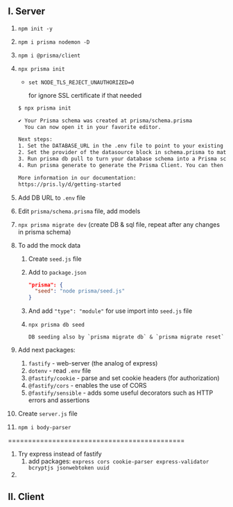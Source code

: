 ## I. Server
   1. `npm init -y`
   2. `npm i prisma nodemon -D`
   3. `npm i @prisma/client`
   4. `npx prisma init`
      - `set NODE_TLS_REJECT_UNAUTHORIZED=0` 

        for ignore SSL certificate if that needed

      ```bash
      $ npx prisma init

      ✔ Your Prisma schema was created at prisma/schema.prisma
        You can now open it in your favorite editor.

      Next steps:
      1. Set the DATABASE_URL in the .env file to point to your existing database. If your database has no tables yet, read https://pris.ly/d/getting-started
      2. Set the provider of the datasource block in schema.prisma to match your database: postgresql, mysql, sqlite, sqlserver, mongodb or cockroachdb.
      3. Run prisma db pull to turn your database schema into a Prisma schema.
      4. Run prisma generate to generate the Prisma Client. You can then start querying your database.

      More information in our documentation:
      https://pris.ly/d/getting-started
      ```

  5. Add DB URL to `.env` file
  6. Edit `prisma/schema.prisma` file, add models
  7. `npx prisma migrate dev` (create DB & sql file, repeat after any changes in prisma schema)
  8. To add the mock data
     1. Create `seed.js` file
     2. Add to `package.json`
        ```json
        "prisma": {
          "seed": "node prisma/seed.js"
        }
        ```
     3. And add `"type": "module"` for use import into `seed.js` file
     4. `npx prisma db seed`
      
            DB seeding also by `prisma migrate db` & `prisma migrate reset`

  9. Add next packages:
     1.  `fastify` - web-server (the analog of express)
     2.  `dotenv` - read `.env` file
     3.  `@fastify/cookie` - parse and set cookie headers (for authorization)
     4.  `@fastify/cors` - enables the use of CORS
     5.  `@fastify/sensible` - adds some useful decorators such as HTTP errors and assertions
 10.  Create `server.js` file
 11.  `npm i body-parser`

============================================

  1.   Try express instead of fastify
       1.   add packages: `express cors cookie-parser express-validator bcryptjs jsonwebtoken uuid`
  2.   





## II. Client
